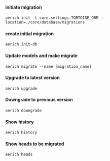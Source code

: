 #### initiate migration

`aerich init -t core.settings.TORTOISE_ORM --location=./core/database/migrations`

#### create initial migration

`aerich init-db`

#### Update models and make migrate

`aerich migrate --name [migration_name]`

#### Upgrade to latest version

`aerich upgrade`

#### Downgrade to previous version

`aerich downgrade`

#### Show history

`aerich history`

#### Show heads to be migrated

`aerich heads`
